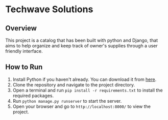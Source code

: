 # Techwave Solutions

## Overview
This project is a catalog that has been built with python and Django, 
that aims to help organize and keep track of owner's supplies through a user friendly interface.

## How to Run
1. Install Python if you haven't already. You can download it from [here](https://www.python.org/downloads/).
2. Clone the repository and navigate to the project directory.
3. Open a terminal and run `pip install -r requirements.txt` to install the required packages.
4. Run `python manage.py runserver` to start the server.
5. Open your browser and go to `http://localhost:8000/` to view the project.
